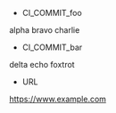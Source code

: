 * CI_COMMIT_foo

alpha bravo charlie

* CI_COMMIT_bar

delta echo foxtrot

* URL

<https://www.example.com>
